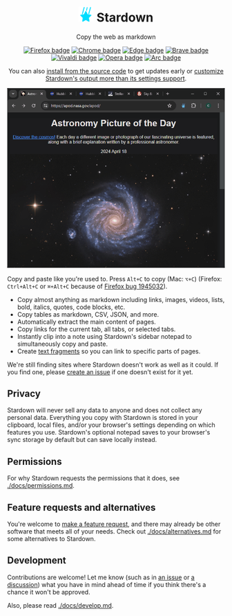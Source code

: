 <h1 align="center"><img width="35" alt="Stardown's icon" src="src/images/stardown.svg"> Stardown</h1>

<p align="center">Copy the web as markdown</p>

<p align="center">
    <a href="https://addons.mozilla.org/en-US/firefox/addon/stardown/"><img alt="Firefox badge" src="https://img.shields.io/badge/Firefox-black.svg?logo=firefoxbrowser&style=for-the-badge"></a>
    <a href="https://chrome.google.com/webstore/detail/clicknohlhfdlfjfkaeongkbdgbmkbhb"><img alt="Chrome badge" src="https://img.shields.io/badge/Chrome-black.svg?logo=googlechrome&style=for-the-badge&logoColor=238d41"></a>
    <a href="https://microsoftedge.microsoft.com/addons/detail/stardown/apolhpopcbbillkbfkmdibedlgjffckf"><img alt="Edge badge" src="https://img.shields.io/badge/Edge-black.svg?logo=microsoftedge&style=for-the-badge&logoColor=33b9ab"></a>
    <!-- <a><img alt="Safari badge" src="https://img.shields.io/badge/Safari-black.svg?logo=safari&style=for-the-badge&logoColor=188ff3"></a> -->
    <a href="https://chrome.google.com/webstore/detail/clicknohlhfdlfjfkaeongkbdgbmkbhb"><img alt="Brave badge" src="https://img.shields.io/badge/Brave-black.svg?logo=brave&style=for-the-badge"></a>
    <a href="https://chrome.google.com/webstore/detail/clicknohlhfdlfjfkaeongkbdgbmkbhb"><img alt="Vivaldi badge" src="https://img.shields.io/badge/Vivaldi-black.svg?logo=vivaldi&style=for-the-badge"></a>
    <a href="https://chrome.google.com/webstore/detail/clicknohlhfdlfjfkaeongkbdgbmkbhb"><img alt="Opera badge" src="https://img.shields.io/badge/Opera-black.svg?logo=opera&style=for-the-badge"></a>
    <a href="https://chrome.google.com/webstore/detail/clicknohlhfdlfjfkaeongkbdgbmkbhb"><img alt="Arc badge" src="https://img.shields.io/badge/Arc-black.svg?logo=arc&style=for-the-badge"></a>
</p>
<p align="center">
    You can also
    <a href="https://stardown-app.github.io/Stardown/docs/install-and-update-instructions/">
        install from the source code</a>
    to get updates early or <a href="./docs/develop.md#improving-stardowns-output">customize Stardown's output more than its settings support</a>.
</p>

<p align="center"><img alt="demo gif" src="https://github.com/Stardown-app/assets/blob/main/Stardown.gif"></p>

Copy and paste like you're used to. Press `Alt+C` to copy (Mac: `⌥+C`) (Firefox: `Ctrl+Alt+C` or `⌘+Alt+C` because of [Firefox bug 1945032](https://github.com/Stardown-app/Stardown/issues/203)).

- Copy almost anything as markdown including links, images, videos, lists, bold, italics, quotes, code blocks, etc.
- Copy tables as markdown, CSV, JSON, and more.
- Automatically extract the main content of pages.
- Copy links for the current tab, all tabs, or selected tabs.
- Instantly clip into a note using Stardown's sidebar notepad to simultaneously copy and paste.
- Create [text fragments](https://developer.mozilla.org/en-US/docs/Web/URI/Fragment/Text_fragments) so you can link to specific parts of pages.

<!--
Stardown is free except that if you get it from Apple's App Store, there is a small fee to help cover the $99 USD per year cost I'm paying to keep Stardown available in the App Store.
-->

We're still finding sites where Stardown doesn't work as well as it could. If you find one, please [create an issue](https://github.com/Stardown-app/Stardown/issues) if one doesn't exist for it yet.

## Privacy

Stardown will never sell any data to anyone and does not collect any personal data. Everything you copy with Stardown is stored in your clipboard, local files, and/or your browser's settings depending on which features you use. Stardown's optional notepad saves to your browser's sync storage by default but can save locally instead.

## Permissions

For why Stardown requests the permissions that it does, see [./docs/permissions.md](./docs/permissions.md).

## Feature requests and alternatives

You're welcome to [make a feature request](https://github.com/Stardown-app/Stardown/issues/new?assignees=&labels=enhancement&projects=&template=feature_request.md&title=), and there may already be other software that meets all of your needs. Check out [./docs/alternatives.md](./docs/alternatives.md) for some alternatives to Stardown.

## Development

Contributions are welcome! Let me know (such as in [an issue](https://github.com/Stardown-app/Stardown/issues) or [a discussion](https://github.com/Stardown-app/Stardown/discussions)) what you have in mind ahead of time if you think there's a chance it won't be approved.

Also, please read [./docs/develop.md](docs/develop.md).
